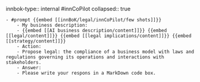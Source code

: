 innbok-type:: internal
#innCoPilot
collapsed:: true

	- #prompt {{embed [[innBoK/legal/innCoPilot/few shots]]}}
		- My business description:
		- {{embed [[AI business description/content]]}} {{embed [[legal/content]]}} {{embed [[legal implications/content]]}} {{embed [[strategy/content]]}}
		- Action:
		- Propose legal: the compliance of a business model with laws and regulations governing its operations and interactions with stakeholders.
		- Answer:
		- Please write your respons in a MarkDown code box.